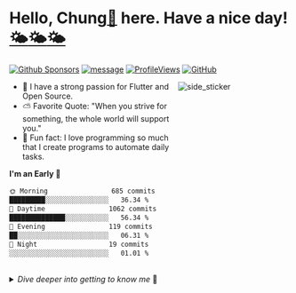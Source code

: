 # Hello, Chung[🎯](https://wakatime.com/@ChunhThanhDe) here. Have a nice day! [🌤️](https://www.linkedin.com/in/chunhthanhde/)[🌤️](https://chunhthanhde.hashnode.dev/)[🌤️](https://github.com/Flutter-Journey/)

[![Github Sponsors](https://img.shields.io/static/v1?label=Sponsor&message=%E2%9D%A4&logo=GitHub&color=%23594560)](https://github.com/sponsors/ChunhThanhDe)
[![message](https://img.shields.io/static/v1?label=SendMessage&message=%E2%9D%A4&color=%23594560)](https://github.com/ChunhThanhDe/ChunhThanhDe/issues/1#issuecomment-new)
[![ProfileViews](https://komarev.com/ghpvc/?username=ChunhThanhDe&label=Profile%20views&color=594560&style=flat)](https://wakatime.com/@ChunhThanhDe)
[![GitHub](https://img.shields.io/github/followers/ChunhThanhDe?label=follow&style=social)](http://chunhthanhde.github.io/)

<a href="https://github.com/Flutter-Journey/" target="_blank">
    <img align="right" width="200px" height="200px" alt="side_sticker" src="https://i.giphy.com/media/v1.Y2lkPTc5MGI3NjExZnptaHM4c3djd3dkeTUyZXdieXUzMTAxajFsa2I5MnRsZGk5bTc0aiZlcD12MV9pbnRlcm5hbF9naWZfYnlfaWQmY3Q9cw/7RO4lHzuZRcbhET4qc/giphy.gif" />
</a>

- 🎯 I have a strong passion for Flutter and Open Source.
- ⛅ Favorite Quote: "When you strive for something, the whole world will support you."
- 🤪 Fun fact: I love programming so much that I create programs to automate daily tasks.

<!--START_SECTION:waka-->
**I'm an Early 🐤** 

```text
🌞 Morning                685 commits         █████████░░░░░░░░░░░░░░░░   36.34 % 
🌆 Daytime                1062 commits        ██████████████░░░░░░░░░░░   56.34 % 
🌃 Evening                119 commits         ██░░░░░░░░░░░░░░░░░░░░░░░   06.31 % 
🌙 Night                  19 commits          ░░░░░░░░░░░░░░░░░░░░░░░░░   01.01 % 
```



<!--END_SECTION:waka-->


<!-- More Information Details Myself -->

<br>
<details>
<summary> <em> Dive deeper into getting to know me</em> 🌈
</summary>
 
---

## [⚡](https://wakatime.com/@ChunhThanhDe) Multi-talented Software Developer from Vietnam 

<be>
 
<a href="https://www.linkedin.com/in/chunhthanhde/">
 <img src="https://raw.githubusercontent.com/ChunhThanhDe/ChunhThanhDe/main/media/avatar.png" align="center" width="85px" alt=" Chung Nguyễn Thành">
</a>

##### *Chung Nguyen Thanh - ChunhThanhDe* [🎯](https://wakatime.com/@ChunhThanhDe)

[![Dart](https://img.shields.io/badge/dart-%230175C2.svg?style=for-the-badge&logo=dart&logoColor=white)](https://wakatime.com/@ChunhThanhDe)
[![Flutter](https://img.shields.io/badge/Flutter-%2302569B.svg?style=for-the-badge&logo=Flutter&logoColor=white)](https://wakatime.com/@ChunhThanhDe)
[![Firebase](https://img.shields.io/badge/Firebase-%23FFCA28.svg?style=for-the-badge&logo=firebase&logoColor=black)](https://wakatime.com/@ChunhThanhDe)
[![Spring Boot](https://img.shields.io/badge/Spring%20Boot-%236DB33F.svg?style=for-the-badge&logo=springboot&logoColor=white)](https://wakatime.com/@ChunhThanhDe)

<p> If you are looking for a developer in Flutter development, capable of bringing value to your organization, then perhaps I am the piece of the puzzle your organization needs to find. Nice to meet you. I am ready to take on new challenges with great contributions and worthy compensation. </p>

<div align="center">
  <a href="https://ChunhThanhDe.github.io"><img src="https://github-profile-trophy.vercel.app/?username=chunhthanhde&title=Stars,Commits,Repositories,Followers,Experience,Issues,PullRequest,Reviews&theme=gruvbox" alt="chunhthanhde" /></a>

</div>

---

## [⚡](http://chunhthanhde.github.io/) 2 years of experience in a software development position

<!--- stats & Trophy (start) -->
<p align="center">
  <!--- stats (start) -->
<table align="center">
<tr border="none">
  <td width="50%" align="center">
    <img  align="center"  src="https://leetcard.jacoblin.cool/ChunhThanhDe?theme=dark&font=ABeeZee&ext=heatmap" />
    <br></br>
    <img  title="🔥 Get streak stats for your profile at git.io/streak-stats" alt="Mark streak" src="https://github-readme-streak-stats.herokuapp.com/?user=ChunhThanhDe&theme=dark&hide_border=false" /> 
  </td>
  
  <td width="50%" align="center">
    <img align="center" src="https://github-profile-summary-cards.vercel.app/api/cards/repos-per-language?username=ChunhThanhDe&theme=dark" alt="1999AZZAR :: Top Langs by repo" />
    <br></br>
    <img align="center" src="https://github-profile-summary-cards.vercel.app/api/cards/most-commit-language?username=ChunhThanhDe&theme=dark" alt="1999AZZAR :: Top Langs by commit" />
  </td>
</tr>
</table>
<!--- stats (end) -->

<br>

<!--- trophy (start) -->
<div align=center>
  <a href="https://chunhthanhde.github.io" title="Go to Source">
    <img align="center" src="http://github-profile-summary-cards.vercel.app/api/cards/profile-details?username=ChunhThanhDe&theme=dark" alt="TROPHY" />
    </a>
</div>
<!--- trophy (start) -->

</p>        
<!--- stats (end) -->

### [✨](https://wakatime.com/@ChunhThanhDe) How I Work

<a href="https://moon-svg.minung.dev/moon.svg?theme=ray&rotate=0">
  <img src="https://moon-svg.minung.dev/moon.svg?theme=ray&rotate=0" alt="moon.svg" />
</a>

<br/>
<br/>

Son of the moon. Bring solar energy 🐱‍🏍

As a qualified software developer, I have consistently accumulated skills and experience in building and developing software applications and systems. Previously, I worked as a software development engineer for phone and smart box products, where my responsibilities included integrating and developing system services and applications into Android TV and AOSP source code.

I have a good understanding and skills in using Flutter, Dart, Java, and Spring Boot to design and create cross-platform systems and applications that deliver engaging, user-friendly digital experiences.

My unwavering dedication sets me apart - meticulous, driven, and supportive, always ready to collaborate and tackle problems head-on. Rapid learning and high-speed knowledge assimilation are part of my DNA, propelling projects toward shared success with my critical thinking and rich professional knowledge.

### [✨](http://chunhthanhde.github.io/) Highlighted Projects

- [Explore Tarot with AI Magic 🔮](https://chunhthanhde.github.io/tarot-card-fortune-telling/) (Creator): a free Tarot reading web app that combines ancient wisdom with cutting-edge AI technology for personalized insights.
  
- [Flutter Journey 🎯](https://github.com/Flutter-Journey) (Creator): Follow and accompany me on my Flutter journey! I share resources and take on the challenge of 100 Flutter projects to enhance skills 🏆.

😎  For more, check out [my portfolio](https://chunhthanhde.github.io/), [my Blog](https://chunhthanhde.hashnode.dev/welcome) or my GitHub.

### [⚡](https://www.linkedin.com/in/chunhthanhde/) Growing up - Community activist

- [Greethy - Sống khỏe Việt 🌱](https://www.facebook.com/greethy.project) (Founder): An organization that develops healthy nutritional lifestyles in Vietnam 🇻🇳.

- [TV-Box Support 📺](https://github.com/TV-Box-Support) (Main Developer): Open Source Smart TV Software - I develop open-source software for Smart TV devices, providing support and solutions for TV Box users 💖.
  
## [🌟](http://chunhthanhde.github.io/) Information

🎓 I graduated with a bachelor's degree in electronics and telecommunications from [Hanoi University of Science and Technology](https://hust.edu.vn/)

🏢 Currently, I am a software development engineer working at [HEC - VNPT Technology](https://odm.vnpt-technology.vn/)

📚 I’m currently learning **AOSP** **Android** **Flutter** **Java web**

👯 I'm looking to collaborate on web, android, and flutter application software projects via mail **chunhthanhde.dev@gmail.com**

👨‍💻 All of my projects are available at [My Github](https://github.com/ChunhThanhDe)

💬 Ask me about **Anything**

🗣️ Languages Vietnamese 🇻🇳 English 🇬🇧

📫 How to reach me **chunhthanhde.dev@gmail.com** or connect me via 🔻

[![Skype](https://img.shields.io/badge/-Skype-blue?style=flat&logo=googlemessages&logoColor=white)](https://join.skype.com/invite/rdKrZGo3Mdk1)
[![Github](https://img.shields.io/badge/-Github-000?style=flat&logo=Github&logoColor=white)](https://github.com/chunhthanhde)
[![Linkedin](https://img.shields.io/badge/-LinkedIn-blue?style=flat&logo=Linkedin&logoColor=white)](https://www.linkedin.com/in/chunhthanhde/)
[![Gmail](https://img.shields.io/badge/-Gmail-c14438?style=flat&logo=Gmail&logoColor=white)](mailto:chunhthanhde.dev@gmail.com)

<be>

<a href="https://discord.com/users/753815467554111588" target="_blank"><img align="center"  src="https://discord.c99.nl/widget/theme-3/753815467554111588.png"/></a>

### 🔧 Programming Languages and Tools:

<p align="left">
  <a href="https://ChunhThanhDe.github.io">
    <img src="https://skillicons.dev/icons?i=c,java,kotlin,flutter,spring,idea,androidstudio,vscode,mysql,mongodb,firebase,linux,docker,aws,azure" />
  </a>
</p>

---

## [💝](https://github.com/sponsors/ChunhThanhDe) Support me, if you are comfortable with it <img src="https://media.giphy.com/media/iY8CRBdQXODJSCERIr/giphy.gif" width="30px">&nbsp; 


<a href="https://www.buymeacoffee.com/ChunhThanhDe">
  <img align="centre" src="https://cdn.buymeacoffee.com/buttons/v2/default-yellow.png" height="50" width="210" alt="ChunhThanhDe" />
</a>

<a href="https://github.com/ChunhThanhDe/ChunhThanhDe/issues/1#issuecomment-new">
  <img align="centre" src="https://raw.githubusercontent.com/ChunhThanhDe/ChunhThanhDe/refs/heads/main/media/Quitline_Chat_Offline.png" height="50" width="210" alt="Leave me a message" />
</a>

<br>

### [✏️](https://github.com/ChunhThanhDe/ChunhThanhDe/issues/1#issuecomment-new) [Guestbook](https://github.com/ChunhThanhDe/ChunhThanhDe/issues/1#issuecomment-new)

<!-- Guestbook -->
| Name | Date | Message |
|---|---|---|
|[<img src="https://avatars.githubusercontent.com/u/110121803?s=24&u=a3d36f90d94e696f73930aa6afc0f69c2fa71cf5&v=4" alt="EstevaoAZ" width="24" />  EstevaoAZ](https://github.com/EstevaoAZ)|9/13/2024, 6:10:29 PM (UTC+7)|Hey there! It's great to get to meet you! I'm also interested in mobile development and Flutter! Happy coding 😎✌|
|[<img src="https://avatars.githubusercontent.com/u/1105080?s=24&u=dde8ee2b184b25db43723f54823a3484ffe806a7&v=4" alt="openscript" width="24" />  openscript](https://github.com/openscript)|9/4/2024, 9:24:09 PM (UTC+7)|Always happy to see the guestbook action spreading! Happy coding 🥇|
|[<img src="https://avatars.githubusercontent.com/u/84318986?s=24&v=4" alt="NguyenVinhKhang" width="24" />  NguyenVinhKhang](https://github.com/NguyenVinhKhang)|9/4/2024, 10:54:39 AM (UTC+7)|Hi|
|[<img src="https://avatars.githubusercontent.com/u/98199185?s=24&u=174b59f190c6673c5d4dd4e0eaf9004d337b31fe&v=4" alt="ChunhThanhDe" width="24" />  ChunhThanhDe](https://github.com/ChunhThanhDe)|8/30/2024, 12:49:46 PM (UTC+7)|hehe|
|[<img src="https://avatars.githubusercontent.com/u/98199185?s=24&u=174b59f190c6673c5d4dd4e0eaf9004d337b31fe&v=4" alt="ChunhThanhDe" width="24" />  ChunhThanhDe](https://github.com/ChunhThanhDe)|8/30/2024, 12:07:24 PM (UTC+7)|Hello, is this message working? 😂😂😂|
<!-- /Guestbook -->

<div align="center">

#### *"The only thing I do know is that we have to be kind, especially when we don’t know what’s going on."*

</div>

<br>

<p align="center">
  <img src="media/hahaha.gif" alt="Cartoon" style="height: 160px;" />
 &nbsp;&nbsp;&nbsp;&nbsp;&nbsp;&nbsp;&nbsp;&nbsp;&nbsp;
  <img src="https://github-readme-stats.vercel.app/api?username=ChunhThanhDe&show_icons=true&locale=en&count_private=true" alt="ChunhThanhDe" style="height: 160px;" />
 </p>
<br>
</div>
<div align="center">
<p align="center">
  <img src="https://quotes-github-readme.vercel.app/api?type=horizontal&theme=vue" alt="quotes-github-readme">
</p>

---

### Show some [❤️](https://github.com/sponsors/ChunhThanhDe) by starring ⭐ some of the repositories!

</div>

</details> 
